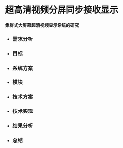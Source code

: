 # 超高清视频分屏同步接收显示

#### 集群式大屏幕**超清视频显示系统的研究**

* ### **需求分析**
* ### **目标**
* ### **系统方案**
* ### **模块**
* ### **技术方案**
* ### **技术实现**
* ### **结果分析**
* ### **总结**

## 



